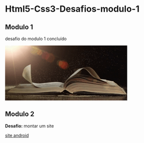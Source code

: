 # Html5-Css3-Desafios-modulo-1
  ## Modulo 1
desafio do modulo 1 concluído


![livro_gif](https://github.com/leandroluizpereira/Html5-Css3-Desafios-modulo-1/blob/main/livro_gif.gif)          

## Modulo 2 

<strong>Desafio:</strong> montar um site 

[site android](https://github.com/leandroluizpereira/site-android)
